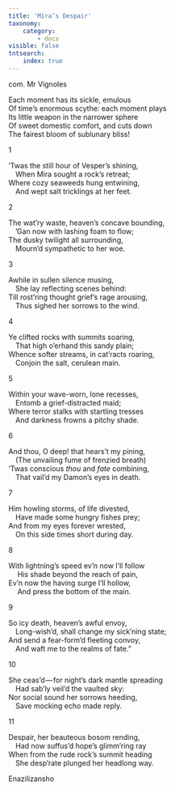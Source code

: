 ```yaml
---
title: 'Mira’s Despair'
taxonomy:
    category:
        - docs
visible: false
tntsearch:
    index: true
---
```


<div class="author">com. Mr Vignoles</div>

Each moment has its sickle, emulous  
Of time’s enormous scythe: each moment plays  
Its little weapon in the narrower sphere  
Of sweet domestic comfort, and cuts down  
The fairest bloom of sublunary bliss!

1

’Twas the still hour of Vesper’s shining,  
&emsp;When Mira sought a rock’s retreat;  
Where cozy seaweeds hung entwining,  
&emsp;And wept salt tricklings at her feet.

2

The wat’ry waste, heaven’s concave bounding,   
&emsp;’Gan now with lashing foam to flow;   
The dusky twilight all surrounding,  
&emsp;Mourn’d sympathetic to her woe.

3

Awhile in sullen silence musing,  
&emsp;She lay reflecting scenes behind:  
Till rost’ring thought grief’s rage arousing,  
&emsp;Thus sighed her sorrows to the wind.

4

Ye clifted rocks with summits soaring,  
&emsp;That high o’erhand this sandy plain;  
Whence softer streams, in cat’racts roaring,  
&emsp;Conjoin the salt, cerulean main.

5

Within your wave-worn, lone recesses,  
&emsp;Entomb a grief-distracted maid;  
Where terror stalks with startling tresses  
&emsp;And darkness frowns a pitchy shade.

6

And thou, O deep! that hears’t my pining,  
&emsp;(The unvailing fume of frenzied breath)  
’Twas conscious *thou* and *fate* combining,  
&emsp;That vail’d my Damon’s eyes in death.

 7

Him howling storms, of life divested,  
&emsp;Have made some hungry fishes prey;  
And from my eyes forever wrested,  
&emsp;On this side times short during day.

 8

With lightning’s speed ev’n now I’ll follow  
&emsp; His shade beyond the reach of pain,  
Ev’n now the having surge I’ll hollow,  
&emsp; And press the bottom of the main.

9

So icy death, heaven’s awful envoy,  
&emsp;Long-wish’d, shall change my sick’ning state;  
And send a fear-form’d fleeting convoy,  
&emsp;And waft me to the realms of fate.”

10

She ceas’d — for night’s dark mantle spreading  
&emsp;Had sab’ly veil’d the vaulted sky:  
Nor social sound her sorrows heeding,  
&emsp;Save mocking echo made reply.

11

Despair, her beauteous bosom rending,  
&emsp;Had now suffus’d hope’s glimm’ring ray  
When from the rude rock’s summit heading  
&emsp;She desp’rate plunged her headlong way.

Enazilizansho